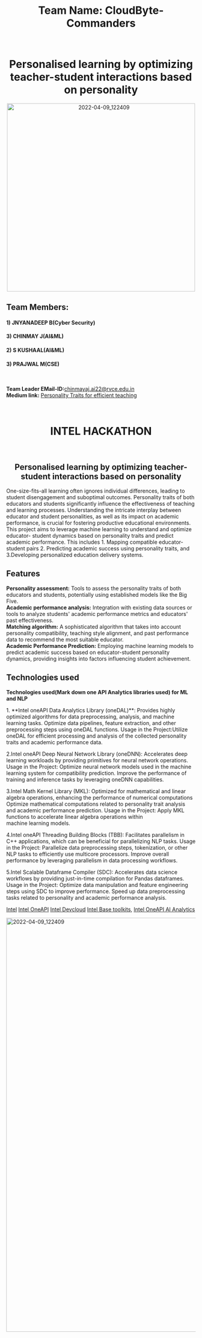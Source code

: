 <div align="center">
   <centre><h1>Team Name: CloudByte-Commanders</h1></centre><br />
<centre><h1>Personalised learning by optimizing teacher-student interactions based on personality</h1></centre>
 <img width="500" alt="2022-04-09_122409" src="https://github.com/CodeeDharani/Hack2skill-Intel-OneAPI-Hackathon-AI-Analytics-toolkits-Human-fertility/assets/110709707/6ef83656-060c-4e54-86de-964bc64a1b0c"> 
   </div>
<h2>Team Members: </h2>
  <h4>1) JNYANADEEP B(Cyber Security) </h4>
  <h4>3) CHINMAY J(AI&ML)</h4>
  <h4>2) S KUSHAAL(AI&ML)</h4>
  <h4>3) PRAJWAL M(CSE)</h4>
   
   <br />
   
  **Team Leader EMail-ID:**[chinmayaj.ai22@rvce.edu.in](www.chinmayaj.ai22@rvce.edu.in)<br />
  **Medium link:** [ Personality Traits for efficient teaching](https://medium.com/@imtanusri/personality-traits-that-help-students-and-teachers-for-better-learning-and-teaching-ca80afbaa09c)
   
   
   <br />
   
   
<div align="center">
     <center><h1>INTEL HACKATHON</h1></center><br />
  <centre><h2>Personalised learning by optimizing teacher-student interactions based on personality</h2></centre>

</div>

  



<p>
  One-size-fits-all learning often ignores individual differences, leading to student
disengagement and suboptimal outcomes. Personality traits of both educators and
students significantly influence the effectiveness of teaching and learning processes.
Understanding the intricate interplay between educator and student personalities, as
well as its impact on academic performance, is crucial for fostering productive
educational environments. 
This project aims to leverage machine learning to understand and optimize educator-
student dynamics based on personality traits and predict academic performance. This
includes
1. Mapping compatible educator-student pairs
2. Predicting academic success using personality traits, and 
3.Developing personalized education delivery systems.
  <br />
<h2>Features</h2>
  
**Personality assessment:** Tools to assess the personality traits of both educators and students, potentially using established models like the Big Five.<br /> 
**Academic performance analysis:** Integration with existing data sources or tools to analyze students' academic performance metrics and educators' past effectiveness.<br />
**Matching algorithm:** A sophisticated algorithm that takes into account personality compatibility, teaching style alignment, and past performance data to recommend the most suitable educator.<br />
**Academic Performance Prediction:** Employing machine learning models to predict academic success based on educator-student personality dynamics, providing insights into factors influencing student achievement.<br />

<h2>Technologies used</h2>

 **Technologies used(Mark down one API Analytics libraries used) for ML and NLP**
<p>
1. **Intel oneAPI Data Analytics Library (oneDAL)**: Provides highly optimized algorithms for data preprocessing, analysis, and machine learning tasks. Optimize data pipelines, feature extraction, and other preprocessing steps using oneDAL functions. Usage in the Project:Utilize oneDAL for efficient processing and analysis of the collected personality traits and academic performance data.

2.Intel oneAPI Deep Neural Network Library (oneDNN): Accelerates deep learning workloads by providing primitives for neural network operations. Usage in the Project: Optimize neural network models used in the machine learning system for compatibility prediction. Improve the performance of training and inference tasks by leveraging oneDNN capabilities.

3.Intel Math Kernel Library (MKL): Optimized for mathematical and linear algebra operations, enhancing the performance of numerical computations Optimize mathematical computations related to personality trait analysis and academic performance prediction. Usage in the Project: Apply MKL functions to accelerate linear algebra operations within machine learning models.

4.Intel oneAPI Threading Building Blocks (TBB): Facilitates parallelism in C++ applications, which can be beneficial for parallelizing NLP tasks.
Usage in the Project: Parallelize data preprocessing steps, tokenization, or other NLP tasks to efficiently use multicore processors. Improve overall performance by leveraging parallelism in data processing workflows.

5.Intel Scalable Dataframe Compiler (SDC): Accelerates data science workflows by providing just-in-time compilation for Pandas dataframes. Usage in the Project: Optimize data manipulation and feature engineering steps using SDC to improve performance. Speed up data preprocessing tasks related to personality and academic performance analysis.
  
  </p>
  
[Intel](https://www.intel.in/content/www/in/en/homepage.html) 
[Intel OneAPI](https://www.intel.com/content/www/us/en/developer/tools/oneapi/overview.html) 
[Intel Devcloud](https://www.intel.com/content/www/us/en/developer/tools/devcloud/overview.html)
[Intel Base toolkits](https://www.intel.com/content/www/us/en/developer/tools/oneapi/base-toolkit.html), 
[Intel OneAPI AI Analytics](https://www.intel.com/content/www/us/en/developer/tools/oneapi/ai-analytics-toolkit.html)

  


<img width="1100" alt="2022-04-09_122409" src="https://mms.businesswire.com/media/20221216005068/en/1667146/4/oneAPI_multiarchitecture_image.jpg">
